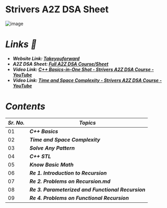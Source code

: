 # Strivers A2Z DSA Sheet
![image](https://github.com/user-attachments/assets/fe188df0-2e53-4884-af50-3a89ac398049)


# _Links 🔗_
- _**Website Link: [Takeyouforward](https://takeuforward.org/)**_
- _**A2Z DSA Sheet: [Full A2Z DSA Course/Sheet](https://takeuforward.org/strivers-a2z-dsa-course/strivers-a2z-dsa-course-sheet-2/)**_
- _**Video Link: [C++ Basics-in-One Shot - Strivers A2Z DSA Course - YouTube](https://www.youtube.com/watch?v=EAR7De6Goz4)**_
- _**Video Link: [Time and Space Complexity - Strivers A2Z DSA Course - YouTube](https://www.youtube.com/watch?v=FPu9Uld7W-E&t=50s0)**_

# _Contents_

| _Sr. No._ | _Topics_ |
| ---- | ---- |
| 01 | _**C++ Basics**_ |
| 02 | _**Time and Space Complexity**_ |
| 03 | _**Solve Any Pattern**_ |
| 04 | _**C++ STL**_ |
| 05 | _**Know Basic Math**_ |
| 06 | _**Re 1. Introduction to Recursion**_ |
| 07 | _**Re 2.  Problems on Recursion.md**_ |
| 08 | _**Re 3. Parameterized and Functional Recursion**_ |
| 09 | _**Re 4. Problems on Functional Recursion**_ |



